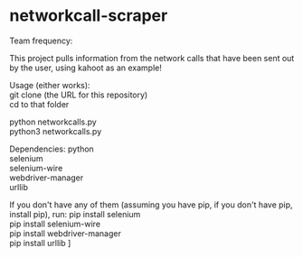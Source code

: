 # networkcall-scraper
Team frequency:

This project pulls information from the network calls that have been sent out by the user, using kahoot as an example!


Usage (either works): \
git clone (the URL for this repository) \
cd to that folder

python networkcalls.py \
python3 networkcalls.py

Dependencies:
python \
selenium \
selenium-wire \
webdriver-manager \
urllib

If you don't have any of them (assuming you have pip, if you don't have pip, install pip), run:
pip install selenium \
pip install selenium-wire \
pip install webdriver-manager \
pip install urllib ]
